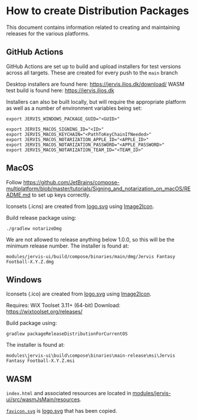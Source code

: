 # How to create Distribution Packages

This document contains information related to creating and maintaining releases for the various platforms.

## GitHub Actions

GitHub Actions are set up to build and upload installers for test versions across all targets. These are created
for every push to the `main` branch

Desktop installers are found here: https://jervis.ilios.dk/download/
WASM test build is found here: https://jervis.ilios.dk

Installers can also be built locally, but will require the appropriate platform as well as a number of environment
variables being set:

```
export JERVIS_WINDOWS_PACKAGE_GUID="<GUID>"

export JERVIS_MACOS_SIGNING_ID="<ID>"
export JERVIS_MACOS_KEYCHAIN="<PathToKeyChainIfNeeded>" 
export JERVIS_MACOS_NOTARIZATION_APPLE_ID="<APPLE_ID>"
export JERVIS_MACOS_NOTARIZATION_PASSWORD="<APPLE_PASSWORD>"
export JERVIS_MACOS_NOTARIZATION_TEAM_ID="<TEAM_ID>"
```

## MacOS 

Follow https://github.com/JetBrains/compose-multiplatform/blob/master/tutorials/Signing_and_notarization_on_macOS/README.md
to set up keys correctly.

Iconsets (.icns) are created from [logo.svg](../logo.svg) using [Image2Icon](https://apps.apple.com/us/app/image2icon-make-your-icons/id992115977?mt=12&ls=1).

Build release package using:
```
./gradlew notarizeDmg
```

We are not allowed to release anything below 1.0.0, so this will be the minimum release
number. The installer is found at:
```
modules/jervis-ui/build/compose/binaries/main/dmg/Jervis Fantasy Football-X.Y.Z.dmg
```

## Windows

Iconsets (.ico) are created from [logo.svg](../logo.svg) using [Image2Icon](https://apps.apple.com/us/app/image2icon-make-your-icons/id992115977?mt=12&ls=1).

Requires: WiX Toolset 3.11+ (64-bit)
Download: https://wixtoolset.org/releases/

Build package using:
```
gradlew packageReleaseDistributionForCurrentOS
```

The installer is found at:
```
modules\jervis-ui\build\compose\binaries\main-release\msi\Jervis Fantasy Football-X.Y.Z.msi
```

## WASM

`index.html` and associated resources are located in [modules/jervis-ui/src/wasmJsMain/resources](../modules/jervis-ui/src/wasmJsMain/resources).

[`favicon.svg`](../modules/jervis-ui/src/wasmJsMain/resources/favicon.svg) is [logo.svg](../icons/favicon.svg) that 
has been copied.